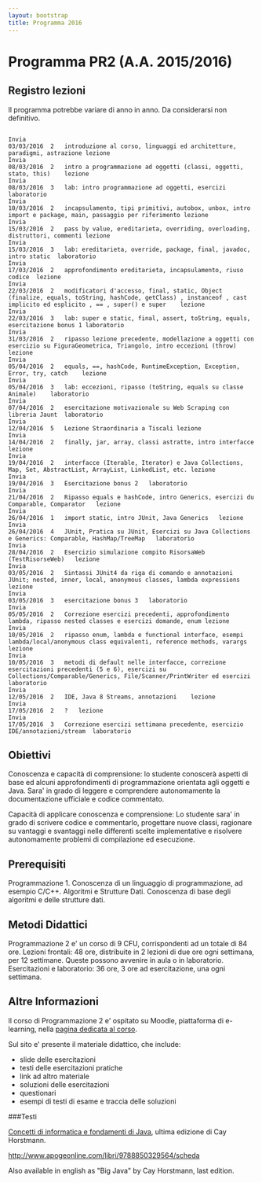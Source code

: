 ```yaml
---
layout: bootstrap
title: Programma 2016
---
```


Programma PR2 (A.A. 2015/2016)
======================================

Registro lezioni
---------
Il programma potrebbe variare di anno in anno. Da considerarsi non definitivo. 

```text

Invia
03/03/2016	2	introduzione al corso, linguaggi ed architetture, paradigmi, astrazione	lezione	
Invia
08/03/2016	2	intro a programmazione ad oggetti (classi, oggetti, stato, this)	lezione	
Invia
08/03/2016	3	lab: intro programmazione ad oggetti, esercizi	laboratorio	
Invia
10/03/2016	2	incapsulamento, tipi primitivi, autobox, unbox, intro import e package, main, passaggio per riferimento	lezione	
Invia
15/03/2016	2	pass by value, ereditarieta, overriding, overloading, distruttori, commenti	lezione	
Invia
15/03/2016	3	lab: ereditarieta, override, package, final, javadoc, intro static	laboratorio	
Invia
17/03/2016	2	approfondimento ereditarieta, incapsulamento, riuso codice	lezione	
Invia
22/03/2016	2	modificatori d'accesso, final, static, Object (finalize, equals, toString, hashCode, getClass) , instanceof , cast implicito ed esplicito , == , super() e super	lezione	
Invia
22/03/2016	3	lab: super e static, final, assert, toString, equals, esercitazione bonus 1	laboratorio	
Invia
31/03/2016	2	ripasso lezione precedente, modellazione a oggetti con esercizio su FiguraGeometrica, Triangolo, intro eccezioni (throw)	lezione	
Invia
05/04/2016	2	equals, ==, hashCode, RuntimeException, Exception, Error, try, catch	lezione	
Invia
05/04/2016	3	lab: eccezioni, ripasso (toString, equals su classe Animale)	laboratorio	
Invia
07/04/2016	2	esercitazione motivazionale su Web Scraping con libreria Jaunt	laboratorio	
Invia
12/04/2016	5	Lezione Straordinaria a Tiscali	lezione	
Invia
14/04/2016	2	finally, jar, array, classi astratte, intro interfacce	lezione	
Invia
19/04/2016	2	interfacce (Iterable, Iterator) e Java Collections, Map, Set, AbstractList, ArrayList, LinkedList, etc.	lezione	
Invia
19/04/2016	3	Esercitazione bonus 2	laboratorio	
Invia
21/04/2016	2	Ripasso equals e hashCode, intro Generics, esercizi du Comparable, Comparator	lezione	
Invia
26/04/2016	1	import static, intro JUnit, Java Generics	lezione	
Invia
26/04/2016	4	JUnit, Pratica su JUnit, Esercizi su Java Collections e Generics: Comparable, HashMap/TreeMap	laboratorio	
Invia
28/04/2016	2	Esercizio simulazione compito RisorsaWeb (TestRisorseWeb)	lezione	
Invia
03/05/2016	2	Sintassi JUnit4 da riga di comando e annotazioni JUnit; nested, inner, local, anonymous classes, lambda expressions	lezione	
Invia
03/05/2016	3	esercitazione bonus 3	laboratorio	
Invia
05/05/2016	2	Correzione esercizi precedenti, approfondimento lambda, ripasso nested classes e esercizi domande, enum	lezione	
Invia
10/05/2016	2	ripasso enum, lambda e functional interface, esempi lambda/local/anonymous class equivalenti, reference methods, varargs	lezione	
Invia
10/05/2016	3	metodi di default nelle interfacce, correzione esercitazioni precedenti (5 e 6), esercizi su Collections/Comparable/Generics, File/Scanner/PrintWriter ed esercizi	laboratorio	
Invia
12/05/2016	2	IDE, Java 8 Streams, annotazioni	lezione	
Invia
17/05/2016	2	?	lezione	
Invia
17/05/2016	3	Correzione esercizi settimana precedente, esercizio IDE/annotazioni/stream	laboratorio	
```



Obiettivi
---------

Conoscenza e capacità di comprensione: 
lo studente conoscerà aspetti di base ed alcuni approfondimenti di programmazione orientata agli oggetti e Java.
Sara' in grado di leggere e comprendere autonomamente la documentazione ufficiale e codice commentato.

Capacità di applicare conoscenza e comprensione:
Lo studente sara' in grado di scrivere codice e commentarlo, progettare nuove classi, ragionare su vantaggi e svantaggi nelle differenti scelte implementative e risolvere autonomamente problemi di compilazione ed esecuzione.

Prerequisiti
---------

Programmazione 1. Conoscenza di un linguaggio di programmazione, ad esempio C/C++.
Algoritmi e Strutture Dati. Conoscenza di base degli algoritmi e delle strutture dati.

Metodi Didattici
---------
Programmazione 2 e' un corso di 9 CFU, corrispondenti ad un totale di 84 ore. 
Lezioni frontali: 48 ore, distribuite in 2 lezioni di due ore ogni settimana, per 12 settimane. Queste possono avvenire in aula o in laboratorio.
Esercitazioni e laboratorio: 36 ore, 3 ore ad esercitazione, una ogni settimana.


Altre Informazioni
---------
Il corso di Programmazione 2 e' ospitato su Moodle, piattaforma di e-learning, nella [pagina dedicata al corso](http://moodle.unica.it/course/view.php?id=103).

Sul sito e' presente il materiale didattico, che include:

  - slide delle esercitazioni
  - testi delle esercitazioni pratiche
  - link ad altro materiale
  - soluzioni delle esercitazioni
  - questionari
  - esempi di testi di esame e traccia delle soluzioni

###Testi

[Concetti di informatica e fondamenti di Java](http://www.apogeonline.com/libri/9788850329564/scheda), ultima edizione di Cay Horstmann.

http://www.apogeonline.com/libri/9788850329564/scheda

Also available in english as "Big Java" by Cay Horstmann, last edition. 
